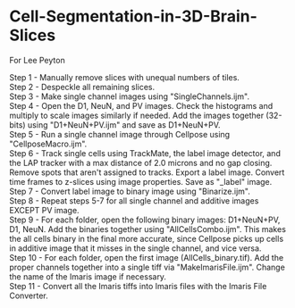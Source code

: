 # Cell-Segmentation-in-3D-Brain-Slices
For Lee Peyton


Step 1 - Manually remove slices with unequal numbers of tiles.\
Step 2 - Despeckle all remaining slices.\
Step 3 - Make single channel images using "SingleChannels.ijm".\
Step 4 - Open the D1, NeuN, and PV images.  Check the histograms and multiply to scale images similarly if needed.  Add the images together (32-bits) using "D1+NeuN+PV.ijm" and save as D1+NeuN+PV.\
Step 5 - Run a single channel image through Cellpose using "CellposeMacro.ijm".\
Step 6 - Track single cells using TrackMate, the label image detector, and the LAP tracker with a max distance of 2.0 microns and no gap closing. Remove spots that aren't assigned to tracks. Export a label image. Convert time frames to z-slices using image properties. Save as "_label" image.\
Step 7 - Convert label image to binary image using "Binarize.ijm".\
Step 8 - Repeat steps 5-7 for all single channel and additive images EXCEPT PV image.\
Step 9 - For each folder, open the following binary images:  D1+NeuN+PV, D1, NeuN.  Add the binaries together using "AllCellsCombo.ijm".  This makes the all cells binary in the final more accurate, since Cellpose picks up cells in additive image that it misses in the single channel, and vice versa.\
Step 10 - For each folder, open the first image (AllCells_binary.tif).  Add the proper channels together into a single tiff via "MakeImarisFile.ijm".  Change the name of the Imaris image if necessary.\
Step 11 - Convert all the Imaris tiffs into Imaris files with the Imaris File Converter.


